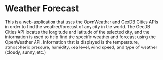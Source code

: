 # Weather Forecast

This is a web-application that uses the OpenWeather and GeoDB Cities APIs in order to find the weather/forecast of any city in the world. The GeoDB Cities API locates the longitude and latitude of the selected city, and the information is used to help find the specific weather and forecast using the OpenWeather API. Information that is displayed is the temperature, atmospheric pressure, humidity, sea level, wind speed, and type of weather (cloudy, sunny, etc.) 
